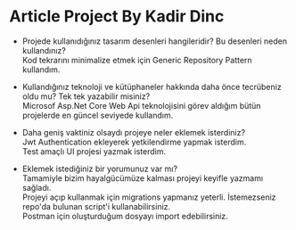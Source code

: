 # Article Project By Kadir Dinc
- Projede kullanıdığınız tasarım desenleri hangileridir? Bu desenleri neden kullandınız?<br>
Kod tekrarını minimalize etmek için Generic Repository Pattern kullandım.

- Kullandığınız teknoloji ve kütüphaneler hakkında daha önce tecrübeniz oldu mu? Tek tek yazabilir misiniz?<br>
Microsof Asp.Net Core Web Api teknolojisini görev aldığım bütün projelerde en güncel seviyede kullandım. 

- Daha geniş vaktiniz olsaydı projeye neler eklemek isterdiniz?<br>
Jwt Authentication ekleyerek yetkilendirme yapmak isterdim. <br>
Test amaçlı UI projesi yazmak isterdim.

- Eklemek istediğiniz bir yorumunuz var mı?<br>
Tamamiyle bizim hayalgücümüze kalması projeyi keyifle yazmamı sağladı.<br>
Projeyi açıp kullanmak için migrations yapmanız yeterli. İstemezseniz repo'da bulunan script'i kullanabilirsiniz.<br>
Postman için oluşturduğum dosyayı import edebilirsiniz.<br>
